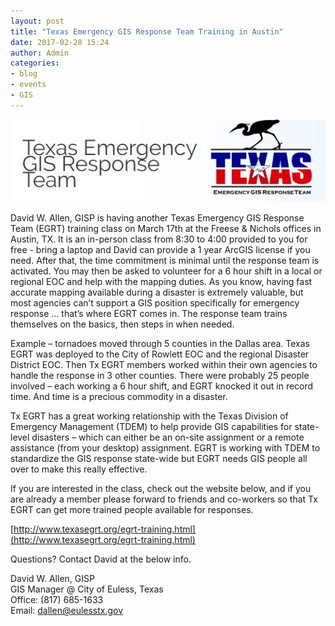 ```yaml
---
layout: post
title: "Texas Emergency GIS Response Team Training in Austin"
date: 2017-02-28 15:24
author: Admin
categories:
- blog
- events
- GIS
---
```


[![texas-egrt](/assets/img/blog/texas_egrt.jpg)](http://www.texasegrt.org)

David W. Allen, GISP is having another Texas Emergency GIS Response Team (EGRT) training class on March 17th at the Freese & Nichols offices in Austin, TX. It is an in-person class from 8:30 to 4:00 provided to you for free - bring a laptop and David can provide a 1 year ArcGIS license if you need. After that, the time commitment is minimal until the response team is activated. You may then be asked to volunteer for a 6 hour shift in a local or regional EOC and help with the mapping duties. As you know, having fast accurate mapping available during a disaster is extremely valuable, but most agencies can’t support a GIS position specifically for emergency response … that’s where EGRT comes in. The response team trains themselves on the basics, then steps in when needed.
 
Example – tornadoes moved through 5 counties in the Dallas area. Texas EGRT was deployed to the City of Rowlett EOC and the regional Disaster District EOC. Then Tx EGRT members worked within their own agencies to handle the response in 3 other counties. There were probably 25 people involved – each working a 6 hour shift, and EGRT knocked it out in record time. And time is a precious commodity in a disaster.
 
Tx EGRT has a great working relationship with the Texas Division of Emergency Management (TDEM) to help provide GIS capabilities for state-level disasters – which can either be an on-site assignment or a remote assistance (from your desktop) assignment. EGRT is working with TDEM to standardize the GIS response state-wide but EGRT needs GIS people all over to make this really effective.
 
If you are interested in the class, check out the website below, and if you are already a member please forward to friends and co-workers so that Tx EGRT can get more trained people available for responses.

[http://www.texasegrt.org/egrt-training.html](http://www.texasegrt.org/egrt-training.html)

Questions? Contact David at the below info.

David W. Allen, GISP  
GIS Manager @ City of Euless, Texas  
Office: (817) 685-1633  
Email: dallen@eulesstx.gov  
